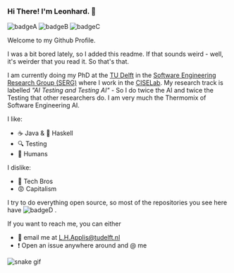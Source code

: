 ### Hi There! I'm Leonhard. :wave:
![badgeA](https://img.shields.io/badge/Lockdown-Eased-darkgreen)
![badgeB](https://img.shields.io/badge/Vaccination-Biontech-Orange)
![badgeC](https://img.shields.io/badge/Style-Epic-brightblue) 

Welcome to my Github Profile. 

I was a bit bored lately, so I added this readme. 
If that sounds weird - well, it's weirder that you read it. So that's that.

I am currently doing my PhD at the [TU Delft](https://www.tudelft.nl/) in the [Software Engineering Research Group (SERG)](https://se.ewi.tudelft.nl/) where I work in the [CISELab](https://www.ciselab.nl/). 
My research track is labelled _"AI Testing and Testing AI"_ - So I do twice the AI and twice the Testing that other researchers do. 
I am very much the Thermomix of Software Engineering AI.

I like: 

- :coffee: Java & :purple_heart: Haskell
- :mag: Testing
- :busts_in_silhouette: Humans 

I dislike: 

- :shit: Tech Bros 
- :rage: Capitalism

I try to do everything open source, so most of the repositories you see here have ![badgeD](https://img.shields.io/badge/Licence-MIT-lime) . 



If you want to reach me, you can either 
- :email: email me at L.H.Applis@tudelft.nl
- :heavy_exclamation_mark: Open an issue anywhere around and @ me 


![snake gif](https://github.com/lapplislazuli/lapplislazuli/blob/output/github-contribution-grid-snake.svg)
